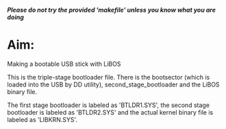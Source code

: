 ***Please do not try the provided 'makefile' unless you know what you are doing***

# Aim:
Making a bootable USB stick with LiBOS

This is the triple-stage bootloader file. 
There is the bootsector (which is loaded into the USB by DD utility), second_stage_bootloader and the LiBOS binary file.

The first stage bootloader is labeled as 'BTLDR1.SYS', the second stage bootloader is labeled as 'BTLDR2.SYS'
and the actual kernel binary file is labeled as 'LIBKRN.SYS'. 
